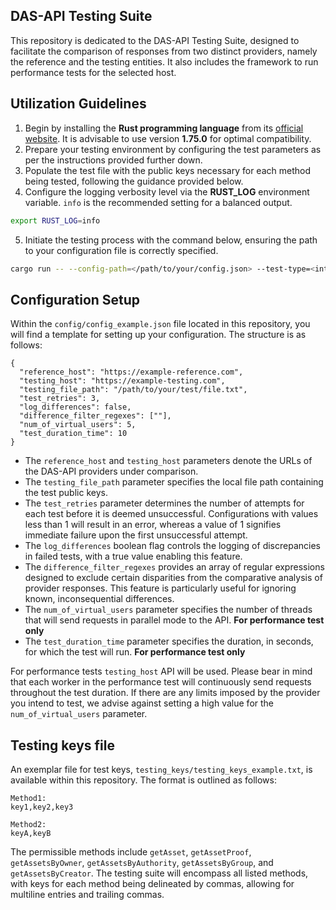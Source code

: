 ## DAS-API Testing Suite

This repository is dedicated to the DAS-API Testing Suite, designed to facilitate the comparison of responses from two distinct providers, namely the reference and the testing entities.
It also includes the framework to run performance tests for the selected host.

## Utilization Guidelines

1. Begin by installing the **Rust programming language** from its [official website](https://www.rust-lang.org/). It is advisable to use version **1.75.0** for optimal compatibility.
2. Prepare your testing environment by configuring the test parameters as per the instructions provided further down.
3. Populate the test file with the public keys necessary for each method being tested, following the guidance provided below.
4. Configure the logging verbosity level via the **RUST_LOG** environment variable. `info` is the recommended setting for a balanced output.
```bash
export RUST_LOG=info
```
5. Initiate the testing process with the command below, ensuring the path to your configuration file is correctly specified.
```bash
cargo run -- --config-path=</path/to/your/config.json> --test-type=<integrity|performance>
```

## Configuration Setup

Within the `config/config_example.json` file located in this repository, you will find a template for setting up your configuration. The structure is as follows:
```
{
  "reference_host": "https://example-reference.com",
  "testing_host": "https://example-testing.com",
  "testing_file_path": "/path/to/your/test/file.txt",
  "test_retries": 3,
  "log_differences": false,
  "difference_filter_regexes": [""],
  "num_of_virtual_users": 5,
  "test_duration_time": 10
}
```
* The `reference_host` and `testing_host` parameters denote the URLs of the DAS-API providers under comparison.
* The `testing_file_path` parameter specifies the local file path containing the test public keys.
* The `test_retries` parameter determines the number of attempts for each test before it is deemed unsuccessful. Configurations with values less than 1 will result in an error, whereas a value of 1 signifies immediate failure upon the first unsuccessful attempt.
* The `log_differences` boolean flag controls the logging of discrepancies in failed tests, with a true value enabling this feature.
* The `difference_filter_regexes` provides an array of regular expressions designed to exclude certain disparities from the comparative analysis of provider responses. This feature is particularly useful for ignoring known, inconsequential differences.
* The `num_of_virtual_users` parameter specifies the number of threads that will send requests in parallel mode to the API. **For performance test only**
* The `test_duration_time` parameter specifies the duration, in seconds, for which the test will run. **For performance test only**

For performance tests `testing_host` API will be used.
Please bear in mind that each worker in the performance test will continuously send requests throughout the test duration. If there are any limits imposed by the provider you intend to test, we advise against setting a high value for the `num_of_virtual_users` parameter.

## Testing keys file

An exemplar file for test keys, `testing_keys/testing_keys_example.txt`, is available within this repository. The format is outlined as follows:
```
Method1:
key1,key2,key3

Method2:
keyA,keyB
```
The permissible methods include `getAsset`, `getAssetProof`, `getAssetsByOwner`, `getAssetsByAuthority`, `getAssetsByGroup`, and `getAssetsByCreator`. The testing suite will encompass all listed methods, with keys for each method being delineated by commas, allowing for multiline entries and trailing commas.